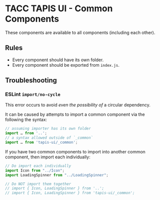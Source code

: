 # TACC TAPIS UI - Common Components

These components are available to all components (including each other).

## Rules

- Every component should have its own folder.
- Every component should be exported from `index.js`.

## Troubleshooting

### ESLint `import/no-cycle`

This error occurs to avoid _even the possibility of_ a circular dependency.

It can be caused by attempts to import a common component via the following the syntax:

```js
// assuming importer has its own folder
import … from '..';
// a syntax allowed outside of `_common`
import … from 'tapis-ui/_common';
```

If you have two common components to import into another common component, then import each individually:

```js
// Do import each individually
import Icon from "../Icon";
import LoadingSpinner from "../LoadingSpinner";

// Do NOT import them together
// import { Icon, LoadingSpinner } from '..';
// import { Icon, LoadingSpinner } from 'tapis-ui/_common';
```
